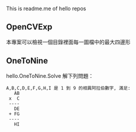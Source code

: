 This is readme.me of hello repos

## OpenCVExp
本專案可以檢視一個目錄裡面每一圖檔中的最大四邊形

## OneToNine
hello.OneToNine.Solve 解下列問題：
```
A,B,C,D,E,F,G,H,I 是 1 到 9 的相異阿拉伯數字, 滿足:
   AB
 x  C 
 ----
   DE
 + FG
 ----
   HI
```

